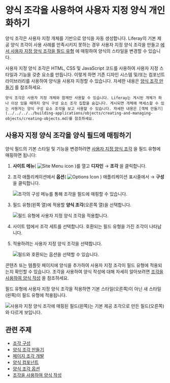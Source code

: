 # 양식 조각을 사용하여 사용자 지정 양식 개인화하기

양식 조각은 사용자 지정 개체를 기반으로 양식을 자동 생성합니다. Liferay의 기본 제공 양식 조각이 사용 사례를 만족시키지 못하는 경우 사용자 지정 양식 조각을 만들고 [에서 사용자 지정 양식 조각을 필드 유형](#map-custom-form-fragments-to-form-fields) 에 매핑하여 양식의 스타일을 변경할 수 있습니다.

사용자 지정 양식 조각은 HTML, CSS 및 JavaScript 코드를 사용하여 사용자 지정 스타일과 기능을 갖춘 요소를 만듭니다. 이렇게 하면 기존 디자인 시스템 및/또는 컴포넌트 라이브러리를 사용하여 양식을 사용자 지정할 수 있습니다. 자세한 내용은 [양식 조각 만들기](../../../developer-guide/developing-page-fragments/creating-form-fragments.md) 를 참조하세요.

```{important}
양식 조각은 사용자 지정 개체와 함께만 사용할 수 있습니다. Liferay는 게시된 개체가 하나 이상 있을 때까지 양식 구성 요소 조각 집합을 숨깁니다. 게시되면 개체에 액세스할 수 있는 사용자는 양식 구성 요소 조각을 보고 사용할 수 있습니다. 자세한 내용은 [객체 만들기](../../../../building-applications/objects/creating-and-managing-objects/creating-objects.md)를 참조하세요.
```

## 사용자 지정 양식 조각을 양식 필드에 매핑하기

양식 필드의 기본 스타일 및 기능을 변경하려면 [사용자 지정 양식 조각](../../../developer-guide/developing-page-fragments/creating-form-fragments.md) 을 필드 유형에 매핑하면 됩니다:

1. **사이트 메뉴**( ![Site Menu icon](../../../../images/icon-menu.png) )를 열고 **디자인** &rarr; **조각** 을 클릭합니다.

1. 조각 애플리케이션에서 **옵션**( ![Options Icon](../../../../images/icon-options.png) ) 애플리케이션 표시줄에서 &rarr; **구성** 을 클릭합니다.

   ![조각의 구성 메뉴를 통해 조각을 필드에 매핑할 수 있습니다.](./personalizing-custom-forms-using-form-fragments/images/01.png)

1. 필드 유형(왼쪽 열)에 적용할 **양식 조각**(오른쪽 열)을 선택합니다.

   ![필드 유형에 사용자 지정 양식 조각을 적용합니다.](./personalizing-custom-forms-using-form-fragments/images/02.png)

1. 사이트 탭에서 조각 세트를 선택합니다. 호환되는 필드 유형을 가진 조각이 나타납니다.

1. 적용하려는 사용자 지정 양식 조각을 선택합니다.

   ![필드와 호환되는 옵션을 선택할 수 있습니다.](./personalizing-custom-forms-using-form-fragments/images/03.png)

콘텐츠 또는 템플릿 페이지에 양식을 추가하여 사용자 지정 조각이 필드 유형에 적용되는지 확인할 수 있습니다. 조각을 사용하여 양식 작성에 대해 자세히 알아보려면 [조각을 사용하여 양식 작성](../../../../building-applications/objects/using-fragments-to-build-forms.md) 을 참조하세요.

필드 유형에 사용자 지정 양식 조각을 적용하면 기본 스타일(오른쪽)이 아닌 새 스타일(왼쪽)이 필드 유형에 적용됩니다.

![사용자 지정 양식 조각에 매핑된 필드(왼쪽)는 기본 제공 조각으로 만든 필드(오른쪽)와 다르게 보입니다.](./personalizing-custom-forms-using-form-fragments/images/04.png)

## 관련 주제

* [조각 구성](./configuring-fragments.md)
* [양식 조각 만들기](../../../developer-guide/developing-page-fragments/creating-form-fragments.md)
* [페이지 조각 개발](../../../developer-guide/developing-page-fragments.md)
* [양식 컴포넌트](./default-fragments-reference.md#form-components)
* [양식 조각 옵션](./configuring-fragments/general-settings-reference.md#form-fragment-options)
* [조각을 사용하여 양식 작성](../../../../building-applications/objects/using-fragments-to-build-forms.md)

